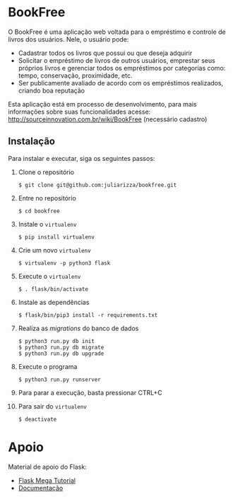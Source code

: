 # BookFree
O BookFree é uma aplicação web voltada para o empréstimo e controle de livros dos usuários. Nele, o usuário pode:
* Cadastrar todos os livros que possui ou que deseja adquirir
* Solicitar o empréstimo de livros de outros usuários, emprestar seus próprios livros e gerenciar todos os empréstimos por categorias como: tempo, conservação, proximidade, etc.
* Ser publicamente avaliado de acordo com os empréstimos realizados, criando boa reputação

Esta aplicação está em processo de desenvolvimento, para mais informações sobre suas funcionalidades acesse: http://sourceinnovation.com.br/wiki/BookFree (necessário cadastro)

## Instalação
Para instalar e executar, siga os seguintes passos:  

1. Clone o repositório

    ```
    $ git clone git@github.com:juliarizza/bookfree.git
    ```
    
2. Entre no repositório

    ```
    $ cd bookfree
    ```
    
3. Instale o `virtualenv`

    ```
    $ pip install virtualenv
    ```
    
4. Crie um novo `virtualenv`

    ```
    $ virtualenv -p python3 flask
    ```
    
5. Execute o `virtualenv`
 
    ```
    $ . flask/bin/activate
    ```
    
6. Instale as dependências
    
    ```
    $ flask/bin/pip3 install -r requirements.txt
    ```

6. Realiza as *migrations* do banco de dados

    ```
    $ python3 run.py db init
    $ python3 run.py db migrate
    $ python3 run.py db upgrade
    ```
    
7. Execute o programa

    ```
    $ python3 run.py runserver
    ```
    
8. Para parar a execução, basta pressionar CTRL+C
9. Para sair do `virtualenv`

    ```
    $ deactivate
    ```
    
# Apoio
Material de apoio do Flask:
* [Flask Mega Tutorial](http://blog.miguelgrinberg.com/post/the-flask-mega-tutorial-part-i-hello-world)
* [Documentação](http://flask.pocoo.org/)
